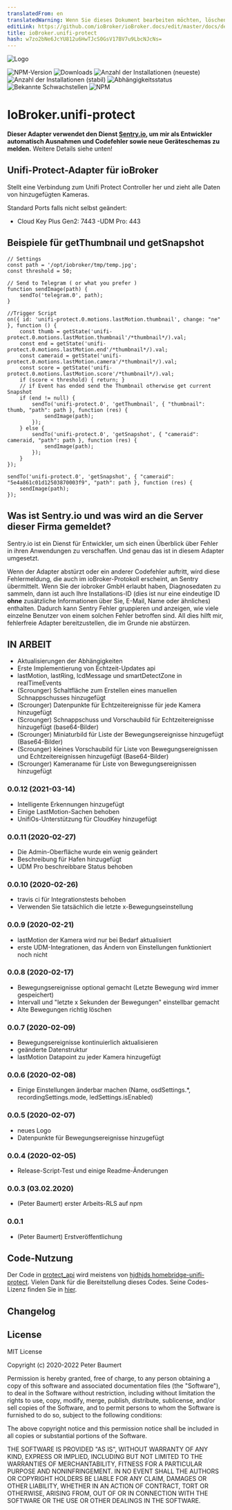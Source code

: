 ```yaml
---
translatedFrom: en
translatedWarning: Wenn Sie dieses Dokument bearbeiten möchten, löschen Sie bitte das Feld "translationsFrom". Andernfalls wird dieses Dokument automatisch erneut übersetzt
editLink: https://github.com/ioBroker/ioBroker.docs/edit/master/docs/de/adapterref/iobroker.unifi-protect/README.md
title: ioBroker.unifi-protect
hash: w7zo2bNe6JcYU812u6HwTJcS0GsV17BV7u9LbcNJcNs=
---
```

![Logo](../../../en/adapterref/iobroker.unifi-protect/admin/unifi-protect.png)

![NPM-Version](http://img.shields.io/npm/v/iobroker.unifi-protect.svg)
![Downloads](https://img.shields.io/npm/dm/iobroker.unifi-protect.svg)
![Anzahl der Installationen (neueste)](http://iobroker.live/badges/unifi-protect-installed.svg)
![Anzahl der Installationen (stabil)](http://iobroker.live/badges/unifi-protect-stable.svg)
![Abhängigkeitsstatus](https://img.shields.io/david/peterbaumert/iobroker.unifi-protect.svg)
![Bekannte Schwachstellen](https://snyk.io/test/github/peterbaumert/ioBroker.unifi-protect/badge.svg)
![NPM](https://nodei.co/npm/iobroker.unifi-protect.png?downloads=true)

# IoBroker.unifi-protect
**Dieser Adapter verwendet den Dienst [Sentry.io](https://sentry.io), um mir als Entwickler automatisch Ausnahmen und Codefehler sowie neue Geräteschemas zu melden.** Weitere Details siehe unten!

## Unifi-Protect-Adapter für ioBroker
Stellt eine Verbindung zum Unifi Protect Controller her und zieht alle Daten von hinzugefügten Kameras.

Standard Ports falls nicht selbst geändert:

 - Cloud Key Plus Gen2: 7443
 -UDM Pro: 443

## Beispiele für getThumbnail und getSnapshot
```
// Settings
const path = '/opt/iobroker/tmp/temp.jpg';
const threshold = 50;

// Send to Telegram ( or what you prefer )
function sendImage(path) {
    sendTo('telegram.0', path);
}

//Trigger Script
on({ id: 'unifi-protect.0.motions.lastMotion.thumbnail', change: "ne" }, function () {
    const thumb = getState('unifi-protect.0.motions.lastMotion.thumbnail'/*thumbnail*/).val;
    const end = getState('unifi-protect.0.motions.lastMotion.end'/*thumbnail*/).val;
    const cameraid = getState('unifi-protect.0.motions.lastMotion.camera'/*thumbnail*/).val;
    const score = getState('unifi-protect.0.motions.lastMotion.score'/*thumbnail*/).val;
    if (score < threshold) { return; }
    // if Event has ended send the Thumbnail otherwise get current Snapshot
    if (end != null) {
        sendTo('unifi-protect.0', 'getThumbnail', { "thumbnail": thumb, "path": path }, function (res) {
            sendImage(path);
        });
    } else {
        sendTo('unifi-protect.0', 'getSnapshot', { "cameraid": cameraid, "path": path }, function (res) {
            sendImage(path);
        });
    }
});
```

```
sendTo('unifi-protect.0', 'getSnapshot', { "cameraid": "5e4a861c01d12503870003f9", "path": path }, function (res) {
    sendImage(path);
});
```

## Was ist Sentry.io und was wird an die Server dieser Firma gemeldet?
Sentry.io ist ein Dienst für Entwickler, um sich einen Überblick über Fehler in ihren Anwendungen zu verschaffen. Und genau das ist in diesem Adapter umgesetzt.

Wenn der Adapter abstürzt oder ein anderer Codefehler auftritt, wird diese Fehlermeldung, die auch im ioBroker-Protokoll erscheint, an Sentry übermittelt. Wenn Sie der iobroker GmbH erlaubt haben, Diagnosedaten zu sammeln, dann ist auch Ihre Installations-ID (dies ist nur eine eindeutige ID **ohne** zusätzliche Informationen über Sie, E-Mail, Name oder ähnliches) enthalten. Dadurch kann Sentry Fehler gruppieren und anzeigen, wie viele einzelne Benutzer von einem solchen Fehler betroffen sind. All dies hilft mir, fehlerfreie Adapter bereitzustellen, die im Grunde nie abstürzen.

## **IN ARBEIT**
* Aktualisierungen der Abhängigkeiten
* Erste Implementierung von Echtzeit-Updates api
* lastMotion, lastRing, lcdMessage und smartDetectZone in realTimeEvents
* (Scrounger) Schaltfläche zum Erstellen eines manuellen Schnappschusses hinzugefügt
* (Scrounger) Datenpunkte für Echtzeitereignisse für jede Kamera hinzugefügt
* (Scrounger) Schnappschuss und Vorschaubild für Echtzeitereignisse hinzugefügt (base64-Bilder)
* (Scrounger) Miniaturbild für Liste der Bewegungsereignisse hinzugefügt (Base64-Bilder)
* (Scrounger) kleines Vorschaubild für Liste von Bewegungsereignissen und Echtzeitereignissen hinzugefügt (Base64-Bilder)
* (Scrounger) Kameraname für Liste von Bewegungsereignissen hinzugefügt

### 0.0.12 (2021-03-14)
* Intelligente Erkennungen hinzugefügt
* Einige LastMotion-Sachen behoben
* UnifiOs-Unterstützung für CloudKey hinzugefügt

### 0.0.11 (2020-02-27)
* Die Admin-Oberfläche wurde ein wenig geändert
* Beschreibung für Hafen hinzugefügt
* UDM Pro beschreibbare Status behoben

### 0.0.10 (2020-02-26)
* travis ci für Integrationstests behoben
* Verwenden Sie tatsächlich die letzte x-Bewegungseinstellung

### 0.0.9 (2020-02-21)
* lastMotion der Kamera wird nur bei Bedarf aktualisiert
* erste UDM-Integrationen, das Ändern von Einstellungen funktioniert noch nicht

### 0.0.8 (2020-02-17)
* Bewegungsereignisse optional gemacht (Letzte Bewegung wird immer gespeichert)
* Intervall und "letzte x Sekunden der Bewegungen" einstellbar gemacht
* Alte Bewegungen richtig löschen

### 0.0.7 (2020-02-09)
* Bewegungsereignisse kontinuierlich aktualisieren
* geänderte Datenstruktur
* lastMotion Datapoint zu jeder Kamera hinzugefügt

### 0.0.6 (2020-02-08)
* Einige Einstellungen änderbar machen (Name, osdSettings.*, recordingSettings.mode, ledSettings.isEnabled)

### 0.0.5 (2020-02-07)
* neues Logo
* Datenpunkte für Bewegungsereignisse hinzugefügt

### 0.0.4 (2020-02-05)
* Release-Script-Test und einige Readme-Änderungen

### 0.0.3 (03.02.2020)
* (Peter Baumert) erster Arbeits-RLS auf npm

### 0.0.1
* (Peter Baumert) Erstveröffentlichung

## Code-Nutzung
Der Code in [protect_api](./protect_api) wird meistens von [hjdhjds homebridge-unifi-protect](https://github.com/hjdhjd/homebridge-unifi-protect).
Vielen Dank für die Bereitstellung dieses Codes. Seine Codes-Lizenz finden Sie in [hier](https://github.com/hjdhjd/homebridge-unifi-protect/blob/master/LICENSE.md).

## Changelog

<!--
    Placeholder for the next version (at the beginning of the line):
    ## **WORK IN PROGRESS**
-->

## License
MIT License

Copyright (c) 2020-2022 Peter Baumert

Permission is hereby granted, free of charge, to any person obtaining a copy
of this software and associated documentation files (the "Software"), to deal
in the Software without restriction, including without limitation the rights
to use, copy, modify, merge, publish, distribute, sublicense, and/or sell
copies of the Software, and to permit persons to whom the Software is
furnished to do so, subject to the following conditions:

The above copyright notice and this permission notice shall be included in all
copies or substantial portions of the Software.

THE SOFTWARE IS PROVIDED "AS IS", WITHOUT WARRANTY OF ANY KIND, EXPRESS OR
IMPLIED, INCLUDING BUT NOT LIMITED TO THE WARRANTIES OF MERCHANTABILITY,
FITNESS FOR A PARTICULAR PURPOSE AND NONINFRINGEMENT. IN NO EVENT SHALL THE
AUTHORS OR COPYRIGHT HOLDERS BE LIABLE FOR ANY CLAIM, DAMAGES OR OTHER
LIABILITY, WHETHER IN AN ACTION OF CONTRACT, TORT OR OTHERWISE, ARISING FROM,
OUT OF OR IN CONNECTION WITH THE SOFTWARE OR THE USE OR OTHER DEALINGS IN THE
SOFTWARE.